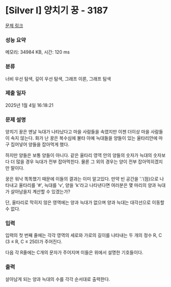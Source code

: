 # [Silver I] 양치기 꿍 - 3187 

[문제 링크](https://www.acmicpc.net/problem/3187) 

### 성능 요약

메모리: 34984 KB, 시간: 120 ms

### 분류

너비 우선 탐색, 깊이 우선 탐색, 그래프 이론, 그래프 탐색

### 제출 일자

2025년 1월 4일 16:18:21

### 문제 설명

<p>양치기 꿍은 맨날 늑대가 나타났다고 마을 사람들을 속였지만 이젠 더이상 마을 사람들이 속지 않는다. 화가 난 꿍은 복수심에 불타 아예 늑대들을 양들이 있는 울타리안에 마구 집어넣어 양들을 잡아먹게 했다.</p>

<p>하지만 양들은 보통 양들이 아니다. 같은 울타리 영역 안의 양들의 숫자가 늑대의 숫자보다 더 많을 경우 늑대가 전부 잡아먹힌다. 물론 그 외의 경우는 양이 전부 잡아먹히겠지만 말이다.</p>

<p>꿍은 워낙 똑똑했기 때문에 이들의 결과는 이미 알고있다. 만약 빈 공간을 '.'(점)으로 나타내고 울타리를 '#', 늑대를 'v', 양을 'k'라고 나타낸다면 여러분은 몇 마리의 양과 늑대가 살아남을지 계산할 수 있겠는가?</p>

<p>단, 울타리로 막히지 않은 영역에는 양과 늑대가 없으며 양과 늑대는 대각선으로 이동할 수 없다.</p>

### 입력 

 <p>입력의 첫 번째 줄에는 각각 영역의 세로와 가로의 길이를 나타내는 두 개의 정수 R, C (3 ≤ R, C ≤ 250)가 주어진다.</p>

<p>다음 각 R줄에는 C개의 문자가 주어지며 이들은 위에서 설명한 기호들이다.</p>

### 출력 

 <p>살아남게 되는 양과 늑대의 수를 각각 순서대로 출력한다.</p>

